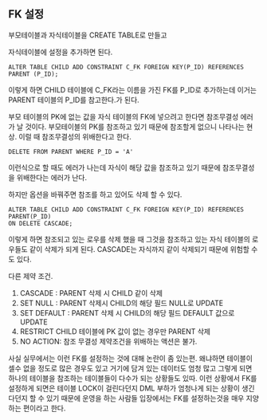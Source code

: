 ## FK 설정

부모테이블과 자식테이블을 CREATE TABLE로 만들고

자식테이블에 설정을 추가하면 된다.

    ALTER TABLE CHILD ADD CONSTRAINT C_FK FOREIGN KEY(P_ID) REFERENCES PARENT (P_ID);

이렇게 하면 CHILD 테이블에 C_FK라는 이름을 가진 FK를 P_ID로 추가하는데 이거는 PARENT 테이블의 P_ID를 참고한다.가 된다.

부모 테이블의 PK에 없는 값을 자식 테이블의 FK에 넣으려고 한다면 참조무결성 에러가 날 것이다.
부모테이블의 PK를 참조하고 있기 때문에 참조할게 없으니 나타나는 현상. 이럴 때 참조무결성의 위배한다고 한다.

    DELETE FROM PARENT WHERE P_ID = 'A'

이런식으로 할 때도 에러가 나는데 자식이 해당 값을 참조하고 있기 때문에 참조무결성을 위배한다는 에러가 난다. 

하지만 옵션을 바꿔주면 참조를 하고 있어도 삭제 할 수 있다.

    ALTER TABLE CHILD ADD CONSTRAINT C_FK FOREIGN KEY(P_ID) REFERENCES PARENT(P_ID)
    ON DELETE CASCADE;

이렇게 하면 참조되고 있는 로우를 삭제 했을 때 그것을 참조하고 있는 자식 테이블의 로우들도 같이 삭제가 되게 된다.
CASCADE는 자식까지 같이 삭제되기 때문에 위험할 수 도 있다.

다른 제약 조건.
 1. CASCADE : PARENT 삭제 시 CHILD 같이 삭제
 2. SET NULL : PARENT 삭제시 CHILD의 해당 필드 NULL로 UPDATE
 3. SET DEFAULT : PARENT 삭제 시 CHILD의 해당 필드 DEFAULT 값으로 UPDATE
 4. RESTRICT CHILD 테이블에 PK 값이 없는 경우만 PARENT 삭제
 5. NO ACTION: 참조 무결성 제약조건을 위배하는 액션은 불가.


사실 실무에서는 이런 FK를 설정하는 것에 대해 논란이 좀 있는편.
왜냐하면 테이블이 셀수 없을 정도로 많은 경우도 있고
거기에 담겨 있는 데이터도 엄청 많고
그렇게 되면 하나의 테이블을 참조하는 테이블들이 다수가 되는 상황들도 있따.
이런 상황에서 FK를 설정하게 되면은 테이블 LOCK이 걸린다던지 DML 부하가 엄청나게 되는 상황이 생긴다던지 할 수 있기 때문에 운영을 하는 사람들 입장에서는 FK를 설정하는것을 매우 지양하는 편이라고 한다.


